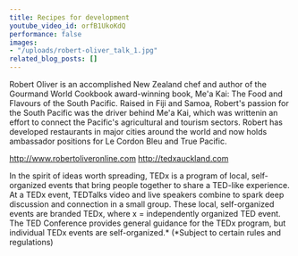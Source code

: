```yaml
---
title: Recipes for development
youtube_video_id: orfB1UkoKdQ
performance: false
images:
- "/uploads/robert-oliver_talk_1.jpg"
related_blog_posts: []
---
```


Robert Oliver is an accomplished New Zealand chef and author of the Gourmand World Cookbook award-winning book, Me'a Kai: The Food and Flavours of the South Pacific. Raised in Fiji and Samoa, Robert's passion for the South Pacific was the driver behind Me'a Kai, which was writtenin an effort to connect the Pacific's agricultural and tourism sectors. Robert has developed restaurants in major cities around the world and now holds ambassador positions for Le Cordon Bleu and True Pacific.

http://www.robertoliveronline.com
http://tedxauckland.com

In the spirit of ideas worth spreading, TEDx is a program of local, self-organized events that bring people together to share a TED-like experience. At a TEDx event, TEDTalks video and live speakers combine to spark deep discussion and connection in a small group. These local, self-organized events are branded TEDx, where x = independently organized TED event. The TED Conference provides general guidance for the TEDx program, but individual TEDx events are self-organized.* (*Subject to certain rules and regulations)
